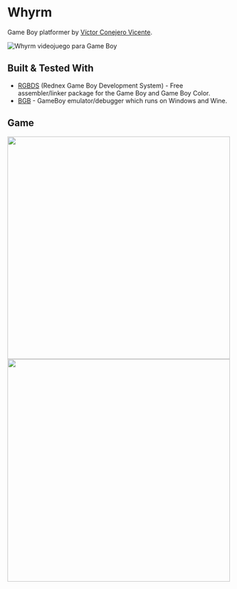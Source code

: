 # Whyrm
Game Boy platformer by [Víctor Conejero Vicente](https://github.com/vcv8).

![Whyrm videojuego para Game Boy](https://user-images.githubusercontent.com/15247360/178310970-0fee4772-79c9-4e15-86b0-db4dbe46771b.png)

## Built & Tested With

* [RGBDS](https://github.com/rednex/rgbds) (Rednex Game Boy Development System) - Free assembler/linker package for the Game Boy and Game Boy Color.
* [BGB](http://bgb.bircd.org/) - GameBoy emulator/debugger which runs on Windows and Wine.

## Game

<p float="left">
  <img src="https://i.imgur.com/78qUhAxl.jpg" width="500" />
  <img src="https://i.imgur.com/PlE1Beal.jpg" width="500" /> 
</p>
